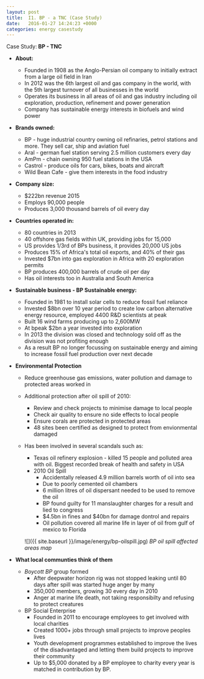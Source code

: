 ```yaml
---
layout: post
title:  I1. BP - a TNC (Case Study)
date:   2016-01-27 14:24:23 +0000
categories: energy casestudy
---
```


<div class="know know-info">
<i class="fa fa-book" aria-hidden="true"> </i> Case Study:<b>
BP - TNC
</b></div>

* **About:**
	* Founded in 1908 as the Anglo-Persian oil company to initially extract from a large oil field in Iran
	* In 2012 was the 6th largest oil and gas company in the world, with the 5th largest turnover of all businesses in the world
	* Operates its business in all areas of oil and gas industry including oil exploration, production, refinement and power generation
	* Company has sustainable energy interests in biofuels and wind power

* **Brands owned:**
	* BP - huge industrial country owning oil refinaries, petrol stations and more. They sell car, ship and aviation fuel
	* Aral - german fuel station serving 2.5 million customers every day
	* AmPm - chain owning 950 fuel stations in the USA
	* Castrol - produce oils for cars, bikes, boats and aircraft
	* Wild Bean Cafe - give them interests in the food industry

* **Company size:**
	* $222bn revenue 2015
	* Employs 90,000 people 
	* Produces 3,000 thousand barrels of oil every day

* **Countries operated in:**
	* 80 countries in 2013
	* 40 offshore gas fields within UK, providing jobs for 15,000
	* US provides 1/3rd of BPs business, it provides 20,000 US jobs
	* Produces 15% of Africa's total oil exports, and 40% of their gas
	* Invested $7bn into gas exploration in Africa with 20 exploration permits
	* BP produces 400,000 barrels of crude oil per day
	* Has oil interests too in Australia and South America

* **Sustainable business - BP Sustainable energy:**
	* Founded in 1981 to install solar cells to reduce fossil fuel reliance
	* Invested $8bn over 10 year period to create low carbon alternative energy resource, employed 4400 R&D scientists at peak
	* Built 16 wind farms producing up to 2,600MW
	* At bpeak $2bn a year invested into exploration
	* In 2013 the division was closed and technology sold off as the division was not profiting enough
	* As a result BP no longer focussing on sustainable energy and aiming to increase fossil fuel production over next decade

* **Environmental Protection**
	* Reduce greenhouse gas emissions, water pollution and damage to protected areas worked in
	* Additional protection after oil spill of 2010:
		* Review and check projects to minimise damage to local people
		* Check air quality to ensure no side effects to local people
		* Ensure corals are protected in protected areas
		* 48 sites been certified as designed to protect from envionmental damaged
	* Has been involved in several scandals such as:
		* Texas oil refinery explosion - killed 15 people and polluted area with oil. Biggest recorded break of health and safety in USA
		* 2010 Oil Spill
			* Accidentally released 4.9 million barrels worth of oil into sea
			* Due to poorly cemented oil chambers
			* 6 million litres of oil dispersant needed to be used to remove the oil
			* BP found guilty for 11 manslaughter charges for a result and lied to congress
			* $4.5bn in fines and $40bn for damage dontrol and repairs
			* Oil pollution covered all marine life in layer of oil from gulf of mexico to Florida

		![]({{ site.baseurl }}/image/energy/bp-oilspill.jpg)
		*BP oil spill affected areas map*   
		
* **What local communties think of them**
	* *Boycott BP* group formed 
		* After deepwater horizon rig was not stopped leaking until 80 days after spill was started huge anger by many
		* 350,000 members, growing 30 every day in 2010
		* Anger at marine life death, not taking responsibilty and refusing to protect creatures
	* BP Social Enterprise
		* Founded in 2011 to encourage employees to get involved with local charities
		* Created 1000+ jobs through small projects to improve peoples lives
		* Youth development programmes established to improve the lives of the disadvantaged and letting them build projects to improve their community
		* Up to $5,000 donated by a BP employee to charity every year is matched in contribution by BP.